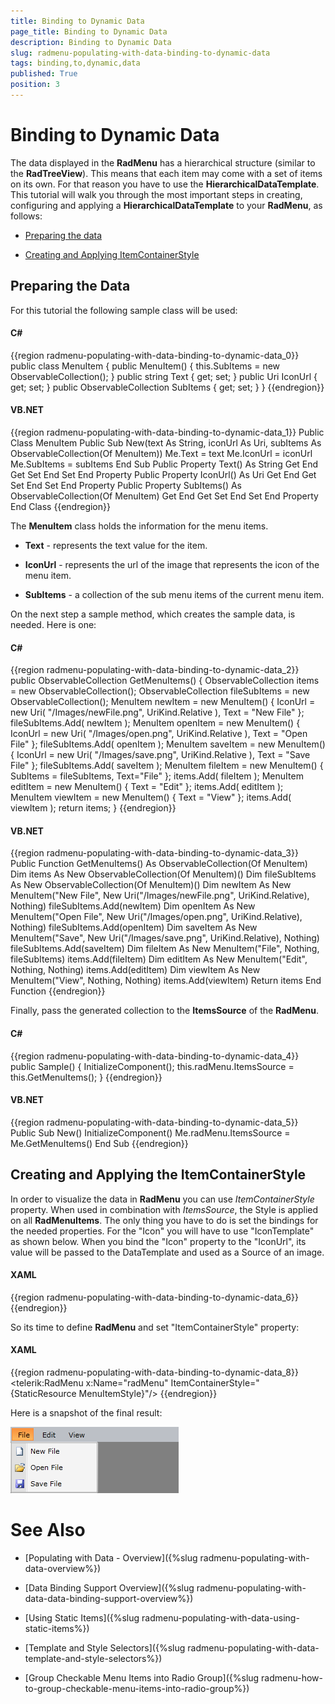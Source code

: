 ```yaml
---
title: Binding to Dynamic Data
page_title: Binding to Dynamic Data
description: Binding to Dynamic Data
slug: radmenu-populating-with-data-binding-to-dynamic-data
tags: binding,to,dynamic,data
published: True
position: 3
---
```


# Binding to Dynamic Data

The data displayed in the __RadMenu__ has a hierarchical structure (similar to the __RadTreeView__). This means that each item may come with a set of items on its own. For that reason you have to use the __HierarchicalDataTemplate__. This tutorial will walk you through the most important steps in creating, configuring and applying a __HierarchicalDataTemplate__ to your __RadMenu__, as follows:      

* [Preparing the data](#preparing-the-data)

* [Creating and Applying ItemContainerStyle](#creating-and-applying-the-itemcontainerstyle)

## Preparing the Data

For this tutorial the following sample class will be used:

#### __C#__

{{region radmenu-populating-with-data-binding-to-dynamic-data_0}}
	public class MenuItem
	{
	    public MenuItem()
	    {
	        this.SubItems = new ObservableCollection<MenuItem>();
	    }
	    public string Text
	    {
	        get;
	        set;
	    }
	    public Uri IconUrl
	    {
	        get;
	        set;
	    }
	    public ObservableCollection<MenuItem> SubItems
	    {
	        get;
	        set;
	    }
	}
{{endregion}}

#### __VB.NET__

{{region radmenu-populating-with-data-binding-to-dynamic-data_1}}
	Public Class MenuItem
	 Public Sub New(text As String, iconUrl As Uri, subItems As ObservableCollection(Of MenuItem))
	  Me.Text = text
	  Me.IconUrl = iconUrl
	  Me.SubItems = subItems
	 End Sub
	 Public Property Text() As String
	  Get
	  End Get
	  Set
	  End Set
	 End Property
	 Public Property IconUrl() As Uri
	  Get
	  End Get
	  Set
	  End Set
	 End Property
	 Public Property SubItems() As ObservableCollection(Of MenuItem)
	  Get
	  End Get
	  Set
	  End Set
	 End Property
	End Class
{{endregion}}

The __MenuItem__ class holds the information for the menu items.

* __Text__ - represents the text value for the item.

* __IconUrl__ - represents the url of the image that represents the icon of the menu item.

* __SubItems__ - a collection of the sub menu items of the current menu item.

On the next step a sample method, which creates the sample data, is needed. Here is one:

#### __C#__

{{region radmenu-populating-with-data-binding-to-dynamic-data_2}}
	public ObservableCollection<MenuItem> GetMenuItems()
	{
	    ObservableCollection<MenuItem> items = new ObservableCollection<MenuItem>();
	    ObservableCollection<MenuItem> fileSubItems = new ObservableCollection<MenuItem>();
	    MenuItem newItem = new MenuItem()
	    {
	        IconUrl = new Uri( "/Images/newFile.png", UriKind.Relative ),
	        Text = "New File"
	    };
	    fileSubItems.Add( newItem );
	    MenuItem openItem = new MenuItem()
	    {
	        IconUrl = new Uri( "/Images/open.png", UriKind.Relative ),
	        Text = "Open File"
	    };
	    fileSubItems.Add( openItem );
	    MenuItem saveItem = new MenuItem()
	    {
	        IconUrl = new Uri( "/Images/save.png", UriKind.Relative ),
	        Text = "Save File"
	    };
	    fileSubItems.Add( saveItem );
	    MenuItem fileItem = new MenuItem()
	    {
	        SubItems = fileSubItems,
	        Text="File"
	    };
	    items.Add( fileItem );
	    MenuItem editItem = new MenuItem()
	    {
	        Text = "Edit"
	    };
	    items.Add( editItem );
	    MenuItem viewItem = new MenuItem()
	    {
	        Text = "View"
	    };
	    items.Add( viewItem );
	    return items;
	}
{{endregion}}

#### __VB.NET__

{{region radmenu-populating-with-data-binding-to-dynamic-data_3}}
	Public Function GetMenuItems() As ObservableCollection(Of MenuItem)
	 Dim items As New ObservableCollection(Of MenuItem)()
	 Dim fileSubItems As New ObservableCollection(Of MenuItem)()
	 Dim newItem As New MenuItem("New File", New Uri("/Images/newFile.png", UriKind.Relative), Nothing)
	 fileSubItems.Add(newItem)
	 Dim openItem As New MenuItem("Open File", New Uri("/Images/open.png", UriKind.Relative), Nothing)
	 fileSubItems.Add(openItem)
	 Dim saveItem As New MenuItem("Save", New Uri("/Images/save.png", UriKind.Relative), Nothing)
	 fileSubItems.Add(saveItem)
	 Dim fileItem As New MenuItem("File", Nothing, fileSubItems)
	 items.Add(fileItem)
	 Dim editItem As New MenuItem("Edit", Nothing, Nothing)
	 items.Add(editItem)
	 Dim viewItem As New MenuItem("View", Nothing, Nothing)
	 items.Add(viewItem)
	 Return items
	End Function
{{endregion}}

Finally, pass the generated collection to the __ItemsSource__ of the __RadMenu__.

#### __C#__

{{region radmenu-populating-with-data-binding-to-dynamic-data_4}}
	public Sample()
	{
	    InitializeComponent();
	    this.radMenu.ItemsSource = this.GetMenuItems();
	}
{{endregion}}

#### __VB.NET__

{{region radmenu-populating-with-data-binding-to-dynamic-data_5}}
	Public Sub New()
	 InitializeComponent()
	 Me.radMenu.ItemsSource = Me.GetMenuItems()
	End Sub
{{endregion}}

## Creating and Applying the ItemContainerStyle

In order to visualize the data in __RadMenu__ you can use *ItemContainerStyle* property. When used in combination with *ItemsSource*, the Style is applied on all __RadMenuItems__. The only thing you have to do is set the bindings for the needed properties. For the "Icon" you will have to use "IconTemplate" as shown below. When you bind the "Icon" property to the "IconUrl", its value will be passed to the DataTemplate and used as a Source of an image.        

#### __XAML__

{{region radmenu-populating-with-data-binding-to-dynamic-data_6}}
	<Style x:Key="MenuItemStyle" TargetType="telerik:RadMenuItem">
	    <Setter Property="Header" Value="{Binding Text}"/>
	    <Setter Property="ItemsSource" Value="{Binding SubItems}"/>
	    <Setter Property="Icon" Value="{Binding IconUrl}" />
	    <Setter Property="IconTemplate" >
	        <Setter.Value>
	            <DataTemplate>
	                <Image Source="{Binding}" Stretch="None"/>
	            </DataTemplate>
	        </Setter.Value>
	    </Setter>
	</Style>
{{endregion}}

So its time to define __RadMenu__ and set "ItemContainerStyle" property:
        
#### __XAML__

{{region radmenu-populating-with-data-binding-to-dynamic-data_8}}
	<telerik:RadMenu x:Name="radMenu" ItemContainerStyle="{StaticResource MenuItemStyle}"/>
{{endregion}}

Here is a snapshot of the final result:

![](images/RadMenu_Populating_with_Data_Binding_to_Dynamic_Data_02.png)

# See Also

 * [Populating with Data - Overview]({%slug radmenu-populating-with-data-overview%})

 * [Data Binding Support Overview]({%slug radmenu-populating-with-data-data-binding-support-overview%})

 * [Using Static Items]({%slug radmenu-populating-with-data-using-static-items%})

 * [Template and Style Selectors]({%slug radmenu-populating-with-data-template-and-style-selectors%})

 * [Group Checkable Menu Items into Radio Group]({%slug radmenu-how-to-group-checkable-menu-items-into-radio-group%})
